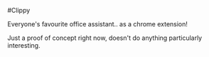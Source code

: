 #Clippy

Everyone's favourite office assistant.. as a chrome extension!

Just a proof of concept right now, doesn't do anything particularly interesting.
